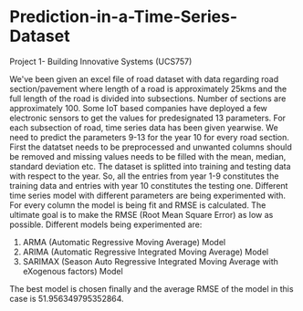 # Prediction-in-a-Time-Series-Dataset
Project 1- Building Innovative Systems (UCS757)


We've been given an excel file of road dataset with data regarding road section/pavement where length of a road is approximately 25kms and the full length of the road is divided into subsections. Number of sections are approximately 100. Some IoT based companies have deployed a few electronic sensors to get the values for predesignated 13 parameters. For each subsection of road, time series data has been given yearwise. We need to predict the parameters 9-13 for the year 10 for every road section. First the datatset needs to be preprocessed and unwanted columns should be removed and missing values needs to be filled with the mean, median, standard deviation etc. The dataset is splitted into training and testing data with respect to the year. So, all the entries from year 1-9 constitutes the training data and entries with year 10 constitutes the testing one. Different time series model with different parameters are being experimented with. For every column the model is being fit and RMSE is calculated. The ultimate goal is to make the RMSE (Root Mean Square Error) as low as possible. Different models being experimented are:

1. ARMA (Automatic Regressive Moving Average) Model
2. ARIMA (Automatic Regressive Integrated Moving Average) Model
3. SARIMAX (Season Auto Regressive Integrated Moving Average with eXogenous factors) Model


The best model is chosen finally and the average RMSE of the model in this case is 51.956349795352864.
